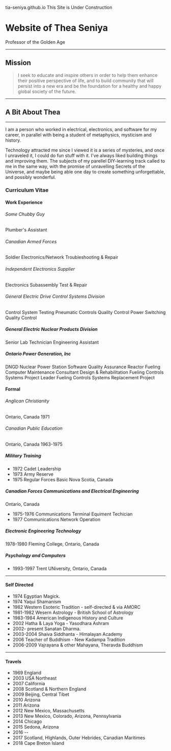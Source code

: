 tia-seniya.github.io
This Site is Under Construction

# Website of Thea Seniya  
Professor of the Golden Age

---- 
## Mission 

>I seek to educate and inspire others in order to help them enhance their positive perspective of life, and to build community that will persist into a new era and be the foundation for a healthy and happy global society of the future. 
--- 

## A Bit About Thea

--- 

I am a person who worked in electrical, electronics, and software for my career, in parallel with being a student of metaphysics, mysticism and history.

Technology attracted me since I viewed it is a series of mysteries, and once I unraveled it, I could do fun stuff with it. I've always liked building things and improving them. The subjects of my parellel DIY-learning track called to me in the same way, with the promise of unravelling Secrets of the Universe, and maybe being able one day to create something unforgettable, and possibly wonderful.

### Curriculum Vitae

#### Work Experience

###### Some Chubby Guy
Plumber's Assistant

###### Canadian Armed Forces
Soldier
Electronics/Network Troubleshooting & Repair

###### Independent Electronics Supplier
Electronics Subassembly Test & Repair

###### General Electric Drive Control Systems Division
Control System Testing
Pneumatic Controls Quality Control
Power Switching Quality Control

##### General Electric Nuclear Products Division
Senior Lab Technician
Engineering Assistant

##### Ontario Power Generation, Inc 
DNGD Nuclear Power Station
Software Quality Assurance
Reactor Fueling Computer Maintenance Consultant
Design & Rehabilitation Fueling Controls Systems
Project Leader Fueling Controls Systems Replacement Project

#### Formal
###### Anglican Christianity

Ontario, Canada
1971
###### Canadian Public Education

Ontario, Canada
1963-1975
##### Military Training

 - 1972  Cadet Leadership
 - 1973  Army Reserve
 - 1975  Regular Forces Basic Nova Scotia, Canada

##### Canadian Forces Communications and Electrical Engineering

Ontario, Canada
 - 1975-1976  Communications Terminal Equiment Techician
 - 1977      Communications Network Operation

##### Electronic Engineering Technology

1978-1980 Fleming College, Ontario, Canada

##### Psychology and Computers

 - 1993-1997 Trent UNiversity, Ontario, Canada

--- 
#### Self Directed  

 - 1974 Egyptian Magick. 
 - 1974 Yaqui Shamanism  
 - 1982 Western Esoteric Tradition - self-directed & via AMORC  
 - 1981-1982 Wesern Astrology - British School of Astrology  
 - 1983-1984 American Indigenous History and Culture  
 - 2002 Hatha & Laya Yoga - Yasodhara Ashram  
 - 2002- present Sanatan Dharma. 
 - 2003-2004 Shaiva Siddhanta - Himalayan Academy  
 - 2006 Teacher of Buddhism - New Kadampa Tradition  
 - 2006-2009 Vajrayana & other Mahayana, Theravda Buddhism  
--- 
#### Travels

 - 1969 England
 - 2003 USA Northeast
 - 2007 California
 - 2008 Scotland & Northern England 
 - 2009 Beijing, Central Tibet
 - 2010 Arizona
 - 2011 Arizona
 - 2012 New Mexico, Massachusetts
 - 2013 New Mexico, Colorado, Arizona, Pennsylvania
 - 2014 Chicago
 - 2015 Sedona, Arizona
 - 2016 --
 - 2017 Scotland, HIghlands, Outer Hebrides, Canadian Maritimes
 - 2018 Cape Breton Island

